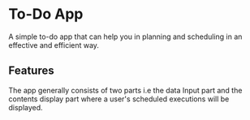 # To-Do App

A simple to-do app that can help you in planning and scheduling in an effective and efficient way.

## Features

The app generally consists of two parts i.e the data Input part and the contents display part where a user's scheduled executions will be displayed.
